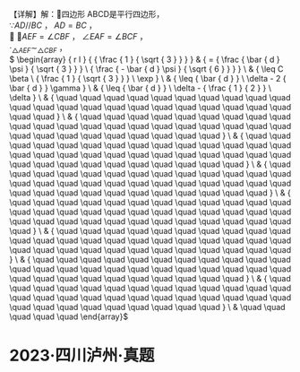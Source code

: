【详解】解：四边形 ABCD是平行四边形，  
$\because A D / / B C$ ， $A D = B C$ ，  
 $\angle A E F = \angle C B F$ ， $\angle E A F = \angle B C F$ ，  
$\cdot _ { \triangle A E F } \sim _ { \triangle C B F }$ ，  
$ \begin{array} { r l } { { \frac { 1 } { \sqrt { 3 } } } } & { = { \frac { \bar { d } \psi } { \sqrt { 3 } } } \ { \frac { - \bar { d } \psi } { \sqrt { 6 } } } } \\ & { \leq C \beta \ { \frac { 1 } { \sqrt { 3 } } } \ \exp } \\ & { \leq { \bar { d } } \ \delta - 2 { \bar { d } } \gamma } \\ & { \leq { \bar { d } } \ \delta - { \frac { 1 } { 2 } } \ \delta } \\ & { \quad \quad \quad \quad \quad \quad \quad \quad \quad \quad \quad \quad \quad \quad \quad \quad \quad \quad \quad \quad \quad \quad \quad \quad } \\ & { \quad \quad \quad \quad \quad \quad \quad \quad \quad \quad \quad \quad \quad \quad \quad \quad \quad \quad \quad \quad \quad \quad \quad \quad \quad \quad \quad \quad \quad \quad } \\ & { \quad \quad \quad \quad \quad \quad \quad \quad \quad \quad \quad \quad \quad \quad \quad \quad \quad \quad \quad \quad \quad \quad \quad \quad \quad \quad \quad \quad \quad \quad \quad \quad \quad \quad \quad \quad } \\ & { \quad \quad \quad \quad \quad \quad \quad \quad \quad \quad \quad \quad \quad \quad \quad \quad \quad \quad \quad \quad \quad \quad \quad \quad \quad \quad \quad \quad \quad \quad \quad \quad \quad \quad \quad \quad } \\ & { \quad \quad \quad \quad \quad \quad \quad \quad \quad \quad \quad \quad \quad \quad \quad \quad \quad \quad \quad \quad \quad \quad \quad \quad \quad \quad \quad \quad \quad \quad \quad \quad \quad \quad \quad \quad \quad } \\ & { \quad \quad \quad \quad \quad \quad \quad \quad \quad \quad \quad \quad \quad \quad \quad \quad \quad \quad \quad \quad \quad \quad \quad \quad \quad \quad \quad \quad \quad \quad \quad \quad \quad \quad } \\ & { \quad \quad \quad \quad \quad \quad \quad \quad \quad \quad \quad \quad \quad \quad \quad \quad \quad \quad \quad \quad \quad \quad \quad \quad \quad \quad \quad \quad \quad \quad \quad \quad \quad } \\ & { \quad \quad \quad \quad \quad \quad \quad \quad \quad \quad \quad \quad \quad \quad \quad \quad \quad \quad \quad \quad \quad \quad \quad \quad \quad \quad \quad \quad \quad \quad \quad \quad \quad \quad } \\ &  \quad \quad \quad \quad \quad \end{array}$
# 2023·四川泸州·真题
